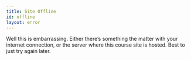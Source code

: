 ```yaml
---
title: Site Offline
id: offline
layout: error
---
```


Well this is embarrassing. Either there’s something the matter with your internet connection, or the
server where this course site is hosted. Best to just try again later.
